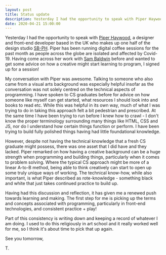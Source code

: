 ```yaml
---
layout: post
title: Status update
description: Yesterday I had the opportunity to speak with Piper Haywood, a designer and front-end developer based in the UK
date: 2020-04-21 15:00:00
---
```


Yesterday I had the opportunity to speak with [Piper Haywood](https://piperhaywood.com), a designer and front-end developer based in the UK who makes up one half of the design studio [SB-PH](https://sb-ph.com). Piper has been running digital coffee sessions for the past month as people across the globe are isolated and affected by Covid-19. Having come across her work with [Sam Baldwin](https://sambaldwin.info) before and wanted to get some advice on how a creative might start learning to program, I signed up for a session!

<!--more-->

My conversation with Piper was awesome. Talking to someone who also came from a visual arts background was especially helpful insofar as the conversation was not solely centred on the technical aspects of programming. I have spoken to CS graduates before for advice on how someone like myself can get started, what resources I should look into and books to read etc. While this was helpful in its own way, much of what I was trying to do in taking this approach felt a bit pedestrian and prescribed. At the same time I have been  trying to run before I knew how to crawl - I don't know the proper terminology surrounding many things like HTML, CSS and JS, nor do I understand how certain things function or perform. I have been trying to build fully polished things having had little foundational knowledge.

However, despite not having the technical knowledge that a fresh CS graduate might possess, there was one asset that I did have and they lacked. Piper remarked on how having a creative background can be a huge strength when programming and building things, particularly when it comes to problem solving. Where the typical CS approach might be more of a linear A-to-B method, being able to think creatively can start to open up some truly unique ways of working. The technical know-how, while also important, is what Piper described as rote-knowledge - something black and white that just takes continued practice to build up.

Having had this discussion and reflection, it has given me a renewed push towards learning and making. The first step for me is picking up the terms and concepts associated with programming, particularly in front-end technologies, and consistent practice + play!

Part of this consistency is writing down and keeping a record of whatever I am doing. I used to do this religiously in art school and it really worked well for me, so I think it's about time to pick that up again.

See you tomorrow,

T.